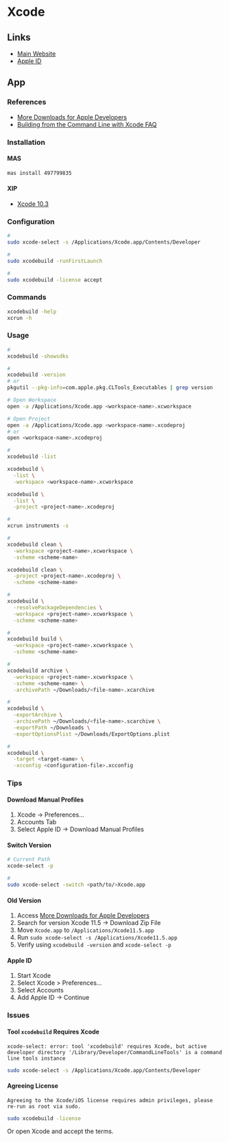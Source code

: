 # Xcode

<!--
https://medium.com/@marksiu/how-to-build-ios-project-with-command-82f20fda5ec5

https://blog.process-one.net/using-a-local-development-trusted-ca-on-macos/
-->

## Links

- [Main Website](https://developer.apple.com/xcode/)
- [Apple ID](https://appleid.apple.com/)

## App

### References

- [More Downloads for Apple Developers](https://developer.apple.com/download/more/?name=Xcode)
- [Building from the Command Line with Xcode FAQ](https://developer.apple.com/library/archive/technotes/tn2339/_index.html)

### Installation

#### MAS

```sh
mas install 497799835
```

#### XIP

- [Xcode 10.3](https://developer.apple.com/services-account/download?path=/Developer_Tools/Xcode_10.3/Xcode_10.3.xip)

### Configuration

```sh
#
sudo xcode-select -s /Applications/Xcode.app/Contents/Developer

#
sudo xcodebuild -runFirstLaunch

#
sudo xcodebuild -license accept
```

### Commands

```sh
xcodebuild -help
xcrun -h
```

### Usage

```sh
#
xcodebuild -showsdks

#
xcodebuild -version
# or
pkgutil --pkg-info=com.apple.pkg.CLTools_Executables | grep version

# Open Workspace
open -a /Applications/Xcode.app <workspace-name>.xcworkspace

# Open Project
open -a /Applications/Xcode.app <workspace-name>.xcodeproj
# or
open <workspace-name>.xcodeproj

#
xcodebuild -list

xcodebuild \
  -list \
  -workspace <workspace-name>.xcworkspace

xcodebuild \
  -list \
  -project <project-name>.xcodeproj

#
xcrun instruments -s

#
xcodebuild clean \
  -workspace <project-name>.xcworkspace \
  -scheme <scheme-name>

xcodebuild clean \
  -project <project-name>.xcodeproj \
  -scheme <scheme-name>

#
xcodebuild \
  -resolvePackageDependencies \
  -workspace <project-name>.xcworkspace \
  -scheme <scheme-name>

#
xcodebuild build \
  -workspace <project-name>.xcworkspace \
  -scheme <scheme-name>

#
xcodebuild archive \
  -workspace <project-name>.xcworkspace \
  -scheme <scheme-name> \
  -archivePath ~/Downloads/<file-name>.xcarchive

#
xcodebuild \
  -exportArchive \
  -archivePath ~/Downloads/<file-name>.scarchive \
  -exportPath ~/Downloads \
  -exportOptionsPlist ~/Downloads/ExportOptions.plist

#
xcodebuild \
  -target <target-name> \
  -xcconfig <configuration-file>.xcconfig
```

### Tips

#### Download Manual Profiles

1. Xcode -> Preferences...
2. Accounts Tab
3. Select Apple ID -> Download Manual Profiles

#### Switch Version

```sh
# Current Path
xcode-select -p

#
sudo xcode-select -switch <path/to/>Xcode.app
```

#### Old Version

1. Access [More Downloads for Apple Developers](https://developer.apple.com/download/more/)
2. Search for version Xcode 11.5 -> Download Zip File
3. Move `Xcode.app` to `/Applications/Xcode11.5.app`
4. Run `sudo xcode-select -s /Applications/Xcode11.5.app`
5. Verify using `xcodebuild -version` and `xcode-select -p`

#### Apple ID

1. Start Xcode
2. Select Xcode > Preferences...
3. Select Accounts
4. Add Apple ID -> Continue

<!-- ####

https://stackoverflow.com/questions/3648764/editing-the-iphone-simulator-hosts-file -->

<!-- ####

1. Open Keychain Access
2. Select Keychain Access -> Certificate Assistant -> Request a Certificate From a Certificate Authority...
3.

https://ioscodesigning.com/generating-code-signing-files/ -->

<!-- #### iOS Development Certificate

```sh
open ios/Runner.xcworkspace
``` -->

### Issues

#### Tool `xcodebuild` Requires Xcode

```log
xcode-select: error: tool 'xcodebuild' requires Xcode, but active developer directory '/Library/Developer/CommandLineTools' is a command line tools instance
```

```sh
sudo xcode-select -s /Applications/Xcode.app/Contents/Developer
```

#### Agreeing License

```log
Agreeing to the Xcode/iOS license requires admin privileges, please re-run as root via sudo.
```

```sh
sudo xcodebuild -license
```

Or open Xcode and accept the terms.

<!-- ####

```log
error: No profiles for 'xxx.xxx.xxx.xxx.xxx' were found: Xcode couldn't find any iOS App Development provisioning profiles matching 'xxx.xxx.xxx.xxx.xxx'. Automatic signing is disabled and unable to generate a profile. To enable automatic signing, pass -allowProvisioningUpdates to xcodebuild. (in target 'xxx-xxx-xxx')
```

TODO -->
